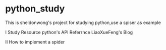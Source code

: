 # python_study
This is sheldonwong's project for studying python,use a spiser as example

I Study Resource
	python's API Referrnce
	LiaoXueFeng's Blog

II
	How to implement a spider

